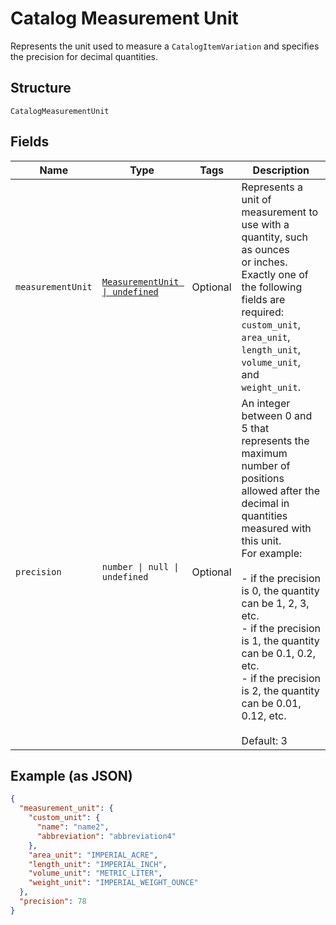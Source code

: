 
# Catalog Measurement Unit

Represents the unit used to measure a `CatalogItemVariation` and
specifies the precision for decimal quantities.

## Structure

`CatalogMeasurementUnit`

## Fields

| Name | Type | Tags | Description |
|  --- | --- | --- | --- |
| `measurementUnit` | [`MeasurementUnit \| undefined`](../../doc/models/measurement-unit.md) | Optional | Represents a unit of measurement to use with a quantity, such as ounces<br>or inches. Exactly one of the following fields are required: `custom_unit`,<br>`area_unit`, `length_unit`, `volume_unit`, and `weight_unit`. |
| `precision` | `number \| null \| undefined` | Optional | An integer between 0 and 5 that represents the maximum number of<br>positions allowed after the decimal in quantities measured with this unit.<br>For example:<br><br>- if the precision is 0, the quantity can be 1, 2, 3, etc.<br>- if the precision is 1, the quantity can be 0.1, 0.2, etc.<br>- if the precision is 2, the quantity can be 0.01, 0.12, etc.<br><br>Default: 3 |

## Example (as JSON)

```json
{
  "measurement_unit": {
    "custom_unit": {
      "name": "name2",
      "abbreviation": "abbreviation4"
    },
    "area_unit": "IMPERIAL_ACRE",
    "length_unit": "IMPERIAL_INCH",
    "volume_unit": "METRIC_LITER",
    "weight_unit": "IMPERIAL_WEIGHT_OUNCE"
  },
  "precision": 78
}
```


